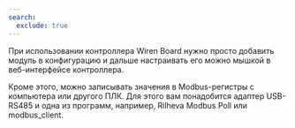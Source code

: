 ```yaml
---
search:
  exclude: true
---
```

<!--include-start-->
При использовании контроллера Wiren Board нужно просто добавить модуль в конфигурацию и дальше настраивать его можно мышкой в веб-интерфейсе контроллера.

Кроме этого, можно записывать значения в Modbus-регистры с компьютера или другого ПЛК. Для этого вам понадобится адаптер USB-RS485 и одна из программ, например, Rilheva Modbus Poll или modbus_client.
<!--include-end-->
